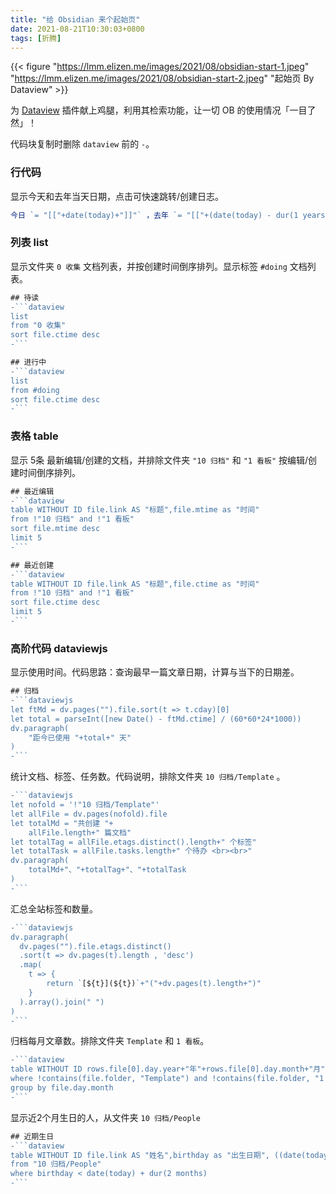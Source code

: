 ```yaml
---
title: "给 Obsidian 来个起始页"
date: 2021-08-21T10:30:03+0800
tags: [折腾]
---
```


{{< figure "https://lmm.elizen.me/images/2021/08/obsidian-start-1.jpeg" "https://lmm.elizen.me/images/2021/08/obsidian-start-2.jpeg" "起始页 By Dataview" >}}

为 [Dataview](https://github.com/blacksmithgu/obsidian-dataview) 插件献上鸡腿，利用其检索功能，让一切 OB 的使用情况「一目了然」！

<!-- more -->

代码块复制时删除 `dataview` 前的 `-`。

### 行代码

显示今天和去年当天日期，点击可快速跳转/创建日志。

```javascript
今日 `= "[["+date(today)+"]]"` ，去年 `= "[["+(date(today) - dur(1 years))+"]]"`
```

### 列表 list

显示文件夹 `0 收集` 文档列表，并按创建时间倒序排列。显示标签 `#doing` 文档列表。

```javascript
## 待读
-```dataview
list
from "0 收集"
sort file.ctime desc
-```

## 进行中
-```dataview
list
from #doing
sort file.ctime desc
-```
```

### 表格 table

显示 5条 最新编辑/创建的文档，并排除文件夹 `"10 归档"` 和 `"1 看板"` 按编辑/创建时间倒序排列。

```javascript
## 最近编辑
-```dataview
table WITHOUT ID file.link AS "标题",file.mtime as "时间"
from !"10 归档" and !"1 看板"
sort file.mtime desc
limit 5
-```

## 最近创建
-```dataview
table WITHOUT ID file.link AS "标题",file.ctime as "时间"
from !"10 归档" and !"1 看板"
sort file.ctime desc
limit 5
-```
```

### 高阶代码 dataviewjs

显示使用时间。代码思路：查询最早一篇文章日期，计算与当下的日期差。

```javascript
## 归档
-```dataviewjs
let ftMd = dv.pages("").file.sort(t => t.cday)[0]
let total = parseInt([new Date() - ftMd.ctime] / (60*60*24*1000))
dv.paragraph(
	"距今已使用 "+total+" 天"
)
-```
```

统计文档、标签、任务数。代码说明，排除文件夹 `10 归档/Template` 。

```javascript
-```dataviewjs
let nofold = '!"10 归档/Template"'
let allFile = dv.pages(nofold).file
let totalMd = "共创建 "+
	allFile.length+" 篇文档"
let totalTag = allFile.etags.distinct().length+" 个标签"
let totalTask = allFile.tasks.length+" 个待办 <br><br>"
dv.paragraph(
	totalMd+"、"+totalTag+"、"+totalTask
)
-```
```

汇总全站标签和数量。

```javascript
-```dataviewjs
dv.paragraph(
  dv.pages("").file.etags.distinct()
  .sort(t => dv.pages(t).length , 'desc')
  .map(
  	t => {
		return `[${t}](${t})`+"("+dv.pages(t).length+")"
	}
  ).array().join(" ")
)
-```
```

归档每月文章数。排除文件夹 `Template` 和 `1 看板`。

```javascript
-```dataview
table WITHOUT ID rows.file[0].day.year+"年"+rows.file[0].day.month+"月" as 月份,length(rows)+"篇" as 数量
where !contains(file.folder, "Template") and !contains(file.folder, "1 看板")
group by file.day.month
-```
```

显示近2个月生日的人，从文件夹 `10 归档/People`

```javascript
## 近期生日
-```dataview
table WITHOUT ID file.link AS "姓名",birthday as "出生日期", ((date(today)-birthday).month + "天后") as 倒计, ((date(today)-birthday).year+1 + "岁") as 年龄
from "10 归档/People"
where birthday < date(today) + dur(2 months)
-```
```
